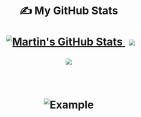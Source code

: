 
<br>

<h1 align="center">

&#x270d; My GitHub Stats

<div align="center">

<a   href="https://github.com/Jadabuawwad/Jadabuawwad">
  <img  style="margin-left:10px; margin-top:10px;" src="https://github-readme-stats.vercel.app/api?username=Jadabuawwad&show_icons=true&theme=github_dark" alt="Martin's GitHub Stats" />
</a>

<a href="https://github.com/Jadabuawwad/Jadabuawwad">
  <img style="margin-left:10px; margin-top:10px;"  src="https://github-readme-stats.vercel.app/api/wakatime?username=Jadabuawwad&theme=github_dark" />
</a>


![](https://komarev.com/ghpvc/?username=Jadabuawwad&color=red&style=flat-square&label=PROFILE+VIEWS)

</div>

<br/>

![Example](https://raw.githubusercontent.com/matfantinel/matfantinel/master/waves.svg)
